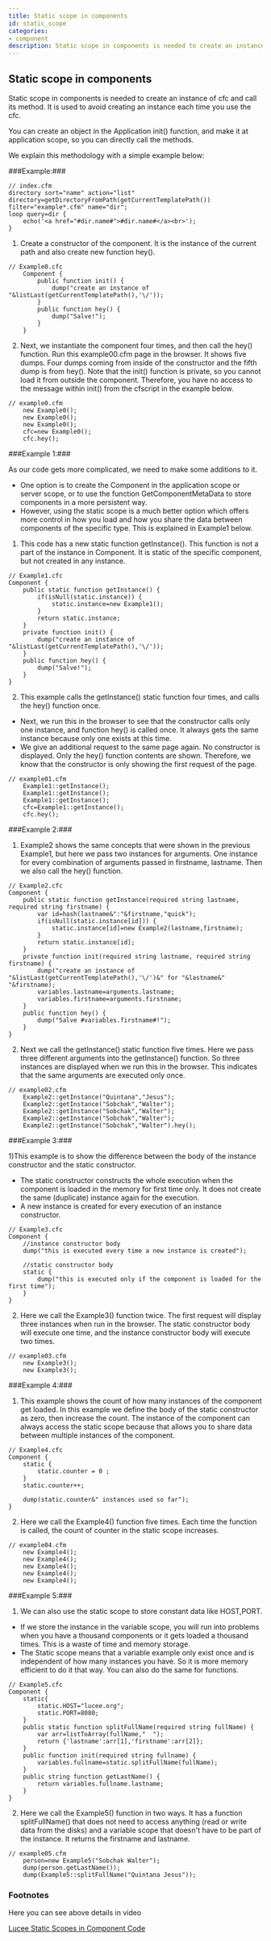 ```yaml
---
title: Static scope in components
id: static_scope
categories:
- component
description: Static scope in components is needed to create an instance of cfc and call its method
---
```


## Static scope in components ##

Static scope in components is needed to create an instance of cfc and call its method. It is used to avoid creating an instance each time you use the cfc. 

You can create an object in the Application init() function, and make it at application scope, so you can directly call the methods. 

We explain this methodology with a simple example below:


###Example:###

```luceescript
// index.cfm
directory sort="name" action="list" directory=getDirectoryFromPath(getCurrentTemplatePath()) filter="example*.cfm" name="dir";
loop query=dir {
	echo('<a href="#dir.name#">#dir.name#</a><br>');
}
```

1) Create a constructor of the component. It is the instance of the current path and also create new function hey(). 

```luceescript
// Example0.cfc
	Component {
		public function init() {
			dump("create an instance of "&listLast(getCurrentTemplatePath(),'\/'));
		}
		public function hey() {
			dump("Salve!");
		}
	}
```

2) Next, we instantiate the component four times, and then call the hey() function. Run this example00.cfm page in the browser. It shows five dumps. Four dumps coming from inside of the constructor and the fifth dump is from hey(). Note that the init() function is private, so you cannot load it from outside the component. Therefore, you have no access to the message within init() from the cfscript in the example below.

```luceescript
// example0.cfm
	new Example0();
	new Example0();
	new Example0();
	cfc=new Example0();
	cfc.hey();
```


###Example 1:###

As our code gets more complicated, we need to make some additions to it.

* One option is to create the Component in the application scope or server scope, or to use the function GetComponentMetaData to store components in a more persistent way.
* However, using the static scope is a much better option which offers more control in how you load and how you share the data between components of the specific type. This is explained in Example1 below.

1) This code has a new static function getInstance(). This function is not a part of the instance in Component. It is static of the specific component, but not created in any instance.

```luceescript
// Example1.cfc
Component {
	public static function getInstance() {
		if(isNull(static.instance)) {
			static.instance=new Example1();
		}
		return static.instance; 
	}
	private function init() {
		dump("create an instance of "&listLast(getCurrentTemplatePath(),'\/'));
	}
	public function hey() {
		dump("Salve!");
	}
}
```

2) This example calls the getInstance() static function four times, and calls the hey() function once.

* Next, we run this in the browser to see that the constructor calls only one instance, and function hey() is called once. It always gets the same instance because only one exists at this time.
* We give an additional request to the same page again. No constructor is displayed. Only the hey() function contents are shown. Therefore, we know that the constructor is only showing the first request of the page.

```luceescript
// example01.cfm
	Example1::getInstance();
	Example1::getInstance();
	Example1::getInstance();
	cfc=Example1::getInstance();
	cfc.hey();
```

###Example 2:###

1) Example2 shows the same concepts that were shown in the previous Example1, but here we pass two instances for arguments. One instance for every combination of arguments passed in firstname, lastname. Then we also call the hey() function.

```luceescript
// Example2.cfc 
Component {
	public static function getInstance(required string lastname, required string firstname) {
		var id=hash(lastname&":"&firstname,"quick");
		if(isNull(static.instance[id])) {
			static.instance[id]=new Example2(lastname,firstname);
		}
		return static.instance[id];
	}
	private function init(required string lastname, required string firstname) {
		dump("create an instance of "&listLast(getCurrentTemplatePath(),'\/')&" for "&lastname&" "&firstname);
		variables.lastname=arguments.lastname;
		variables.firstname=arguments.firstname;
	}
	public function hey() {
		dump("Salve #variables.firstname#!");
	}
}
```

2) Next we call the getInstance() static function five times. Here we pass three different arguments into the getInstance() function. So three instances are displayed when we run this in the browser. This indicates that the same arguments are executed only once.  

```luceescript
// example02.cfm
	Example2::getInstance("Quintana","Jesus");
	Example2::getInstance("Sobchak","Walter");
	Example2::getInstance("Sobchak","Walter");
	Example2::getInstance("Sobchak","Walter");
	Example2::getInstance("Sobchak","Walter").hey();
```

###Example 3:###

1)This example is to show the difference between the body of the instance constructor and the static constructor.

* The static constructor constructs the whole execution when the component is loaded in the memory for first time only. It does not create the same (duplicate) instance again for the execution.
* A new instance is created for every execution of an instance constructor.

```luceescript
// Example3.cfc
Component {
	//instance constructor body
	dump("this is executed every time a new instance is created");

	//static constructor body
	static {
		dump("this is executed only if the component is loaded for the first time");
	}
}
```

2) Here we call the Example3() function twice. The first request will display three instances when run in the browser. The static constructor body will execute one time, and the instance constructor body will execute two times.

```luceescript
// example03.cfm
	new Example3();
	new Example3();
```

###Example 4:###

1) This example shows the count of how many instances of the component get loaded. In this example we define the body of the static constructor as zero, then increase the count. The instance of the component can always access the static scope because that allows you to share data between multiple instances of the component.

```luceescript
// Example4.cfc
Component {
	static {
		static.counter = 0 ;
	}
	static.counter++;

	dump(static.counter&" instances used so far");
}
```

2) Here we call the Example4() function five times. Each time the function is called, the count of counter in the static scope increases.

```luceescript
// example04.cfm 
	new Example4();
	new Example4();
	new Example4();
	new Example4();
	new Example4();
```

###Example 5:###

1) We can also use the static scope to store constant data like HOST,PORT.

* If we store the instance in the variable scope, you will run into problems when you have a thousand components or it gets loaded a thousand times. This is a waste of time and memory storage.
* The Static scope means that a variable example only exist once and is independent of how many instances you have. So it is more memory efficient to do it that way. You can also do the same for functions.


```luceescript
// Example5.cfc
Component {
	static{
		static.HOST="lucee.org";
		static.PORT=8080;
	}
	public static function splitFullName(required string fullName) {
		var arr=listToArray(fullName," 	");
		return {'lastname':arr[1],'firstname':arr[2]};
	}
	public function init(required string fullname) {
		variables.fullname=static.splitFullName(fullName);
	}
	public string function getLastName() {
		return variables.fullname.lastname;
	}
}
```

2) Here we call the Example5() function in two ways. It has a function splitFullName() that does not need to access anything (read or write data from the disks) and a variable scope that doesn't have to be part of the instance. It returns the firstname and lastname.

```luceescript
// example05.cfm
	person=new Example5("Sobchak Walter");
	dump(person.getLastName());
	dump(Example5::splitFullName("Quintana Jesus"));
```

### Footnotes ###

Here you can see above details in video

[Lucee Static Scopes in Component Code ](https://www.youtube.com/watch?v=B5ILIAbXBzo&feature=youtu.be)

